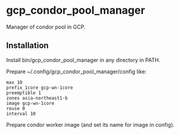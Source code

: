 # gcp_condor_pool_manager

Manager of condor pool in GCP.

## Installation

Install bin/gcp_condor_pool_manager in any directory in PATH.

Prepare ~/.config/gcp_condor_pool_manager/config like:

    max 10
    prefix_1core gcp-wn-1core
    preemptible 1
    zones asia-northeast1-b
    image gcp-wn-1core
    reuse 0
    interval 10

Prepare condor worker image (and set its name for image in config).

